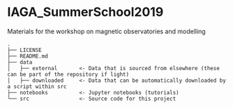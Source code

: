 # IAGA_SummerSchool2019
Materials for the workshop on magnetic observatories and modelling

```
.
├── LICENSE
├── README.md
├── data
│   ├── external       <- Data that is sourced from elsewhere (these can be part of the repository if light)
│   ├── downloaded     <- Data that can be automatically downloaded by a script within src
├── notebooks          <- Jupyter notebooks (tutorials)
└── src                <- Source code for this project
```
